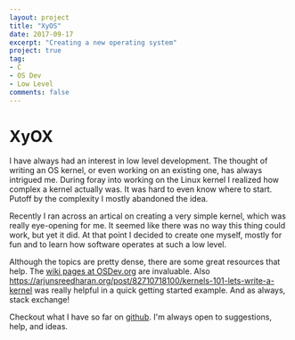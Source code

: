 ```yaml
---
layout: project
title: "XyOS"
date: 2017-09-17
excerpt: "Creating a new operating system"
project: true
tag:
- C
- OS Dev
- Low Level
comments: false
---
```


# XyOX

I have always had an interest in low level development. The thought of writing an OS kernel, or even working on an existing one, has always intrigued me. During foray into working on the Linux kernel I realized how complex a kernel actually was. It was hard to even know where to start. Putoff by the complexity I mostly abandoned the idea.

Recently I ran across an artical on creating a very simple kernel, which was really eye-opening for me. It seemed like there was no way this thing could work, but yet it did. At that point I decided to create one myself, mostly for fun and to learn how software operates at such a low level.

Although the topics are pretty dense, there are some great resources that help. The [wiki pages at OSDev.org](https://wiki.osdev.org/Main_Page) are invaluable. Also https://arjunsreedharan.org/post/82710718100/kernels-101-lets-write-a-kernel was really helpful in a quick getting started example. And as always, stack exchange!

Checkout what I have so far on [github](https://github.com/emersonmde/xyos). I'm always open to suggestions, help, and ideas.
